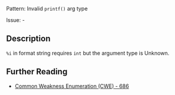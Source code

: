 Pattern: Invalid `printf()` arg type

Issue: -

## Description

`%i` in format string requires `int` but the argument type is Unknown.

## Further Reading

* [Common Weakness Enumeration (CWE) - 686](https://cwe.mitre.org/data/definitions/686.html)